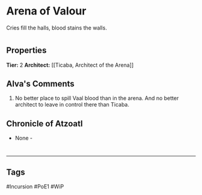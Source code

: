 # Arena of Valour
Cries fill the halls, blood stains the walls.

#
## Properties
**Tier:** 2
**Architect:** [[Ticaba, Architect of the Arena]]
## Alva's Comments
1. No better place to spill Vaal blood than in the arena. And no better architect to leave in control there than Ticaba.
## Chronicle of Atzoatl
- None -

#
---
## Tags
#Incursion
#PoE1
#WiP
